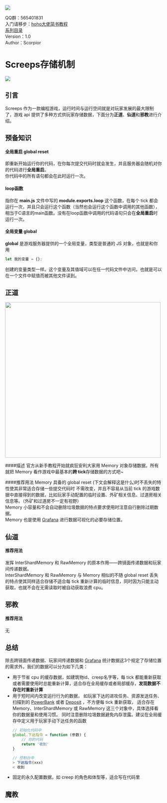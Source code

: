 <img align="center" src="https://imgchr.com/i/1hWp1H">
  
QQ群：565401831  
入门请移步：[hoho大佬简书教程](https://www.jianshu.com/p/5431cb7f42d3)  
[系列目录](https://zhuanlan.zhihu.com/p/104412058)  
Version：1.0  
Author：Scorpior

# Screeps存储机制
<img align="center" src="https://imgchr.com/i/1hRhkT">

## 引言
 Screeps 作为一款编程游戏，运行时间与运行空间就是对玩家发展的最大限制了，游戏 api 提供了多种方式供玩家存储数据，下面分为**正道**、**仙道**和**邪教**进行介绍。
 
## 预备知识
#### 全局重启 global reset
即重新开始运行你的代码，在你每次提交代码时就会发生，并且服务器会随机对你的代码进行**全局重启**。  
你代码中的所有语句都会在此时运行一次。
#### loop函数
指你在 **main.js** 文件中写的 **module.exports.loop** 这个函数，在每个 tick 都会运行一次，并且只会运行这个函数（当然也会运行这个函数中调用的其他函数），相当于C语言的main函数。没有在loop函数中调用的代码语句只会在**全局重启**时运行一次。
#### 全局变量 global
**global** 是游戏服务器提供的一个全局变量，类型是普通的 JS 对象，也就是和你用  
```js
let 我的变量 = {};
```
创建的变量类型一样。这个变量及其值域可以在任一代码文件中访问，也就是可以在一个文件中赋值而被其他文件读到。
## 正道
<img align="center" src="https://imgchr.com/i/1hR4tU" width=500> 

####描述
官方从新手教程开始就疯狂安利大家用 Memory 对象存储数据，所有就把 Memory 看作游戏中最基本的**跨 tick**存储数据的方式吧~

####推荐用法
Memory 具备的 global reset (下文会解释这是什么)时不丢失的特性使其非常适合存储一些提交代码时
不需改变，并且不容易从当前 tick 的游戏数据中直接得到的数据，比如玩家手动配置的临时设置、外矿相关信息、过道房相关信息等。（外矿和过道房不一定有视野）  
Memory 小容量和不会自动删除垃圾数据的特点要求使用时注意自行删除过期数据。  
Memory 也是使用 [Grafana](https://screepspl.us/services/grafana/) 进行数据可视化的必要存储位置。

## 仙道

#### 推荐用法
发挥 InterShardMemory 和 RawMemory 的原本作用——跨镜面传递数据和玩家间传递数据。  
InterShardMemory 和 RawMemory 与 Memory 相似的不随 global reset 丢失的特点使其同样适合存储不适合每 tick 重新计算的临时信息，同时因为只能主动获取，也就不会在无需读取时被自动获取浪费 cpu。

## 邪教
#### 推荐用法
无

## 总结
除去跨镜面传递数据、玩家间传递数据和 [Grafana](https://screepspl.us/services/grafana/) 统计数据这3个规定了存储位置的需求外，我们的数据可以分为如下几类：
* 用于节省 cpu 的缓存数据，如建筑物id、creep名字等，每 tick 都能重新获取或者需要使用时总能重新计算，适合存在全局缓存或者局部缓存，**发现数据不存在时重新计算**
* 用于短时间内改变运行行为的数据， 
如玩家下达的进攻任务、资源发送任务、扫描到的 [PowerBank](https://screeps-cn.github.io/power.html#超能宝库（Power-Bank）) 
或者 [Deposit](https://screeps-cn.github.io/resources.html#采集) ，不方便每 tick 重新获取，
适合存在 Memory、InterShardMemory 或 RawMemory 这三个对象中，具体选择看你的数据量和使用习惯。
同时注意删除垃圾数据避免内存泄露。建议在全局缓存中定义用于玩家手动下达任务的函数
    ```js
    // 初始化代码中
    global.下达指令 = function (参数) {
        // 你的代码
        return '收到'
    }
    
    // 控制台中
    > 下达指令(xxx)
    < 收到
    ```
* 固定的永久配置数据，如 creep 的角色和体型等，适合写在代码里
## 魔教
